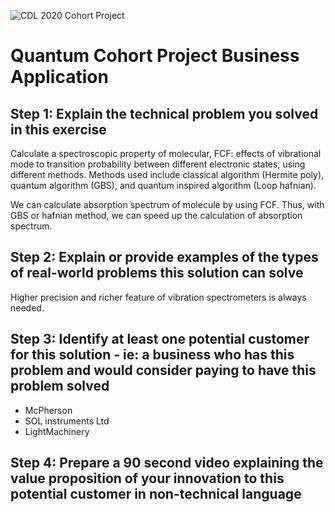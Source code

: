 ![CDL 2020 Cohort Project](../figures/CDL_logo.jpg)
# Quantum Cohort Project Business Application
## Step 1: Explain the technical problem you solved in this exercise

Calculate a spectroscopic property of molecular, FCF: effects of vibrational mode to transition probability between different electronic states, using different methods.  Methods used include classical algorithm (Hermite poly), quantum algorithm (GBS), and quantum inspired algorithm (Loop hafnian).

We can calculate absorption spectrum of molecule by using FCF. Thus, with GBS or hafnian method, we can speed up the calculation of absorption spectrum.

## Step 2: Explain or provide examples of the types of real-world problems this solution can solve

Higher precision and richer feature of vibration spectrometers is always needed.

## Step 3: Identify at least one potential customer for this solution - ie: a business who has this problem and would consider paying to have this problem solved

- McPherson
- SOL instruments Ltd
- LightMachinery

## Step 4: Prepare a 90 second video explaining the value proposition of your innovation to this potential customer in non-technical language



